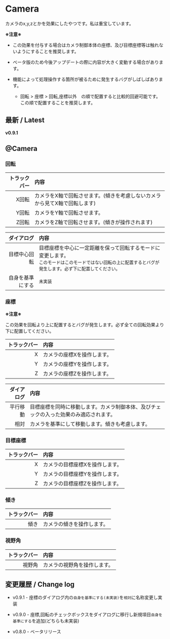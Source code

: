 
# Camera

カメラのx,y,zとかを効果にしたやつです。私は重宝しています。

**※注意※**

- この効果を付与する場合はカメラ制御本体の座標、及び目標座標等は触れないようにすることを推奨します。

- ベータ版のため今後アップデートの際に内容が大きく変動する場合があります。

- 機能によって処理操作する箇所が被るために発生するバグがしばしばあります。
    - 回転 > 座標 > 回転,座標以外　の順で配置すると比較的回避可能です。この順で配置することを推奨します。


## 最新 / Latest

**v0.9.1**


## @Camera

### 回転

| トラックバー | 内容 |
| -: | :- |
| X回転 | カメラをX軸で回転させます。(傾きを考慮しないカメラから見てX軸で回転します) |
| Y回転 | カメラをY軸で回転させます。 |
| Z回転 | カメラをZ軸で回転させます。(傾きが操作されます) |

| ダイアログ | 内容 |
| -----------: | :- |
| 目標中心回転 | 目標座標を中心に一定距離を保って回転するモードに変更します。<br>`このモードはこのモードではない回転の上に配置するとバグが発生します。必ず下に配置してください。` |
| 自身を基準にする | `未実装` |


### 座標

**※注意※**

この効果を回転より上に配置するとバグが発生します。必ず全ての回転効果より下に配置してください。


| トラックバー | 内容 |
| -: | :- |
| X | カメラの座標Xを操作します。 |
| Y | カメラの座標Yを操作します。 |
| Z | カメラの座標Zを操作します。 |


| ダイアログ | 内容 |
| -: | :- |
| 平行移動 | 目標座標を同時に移動します。カメラ制御本体、及びチェックの入った効果のみ適応されます。 |
| 相対 | カメラを基準にして移動します。傾きも考慮します。 |


### 目標座標

| トラックバー | 内容 |
| -: | :- |
| X | カメラの目標座標Xを操作します。 |
| Y | カメラの目標座標Yを操作します。 |
| Z | カメラの目標座標Zを操作します。 |

### 傾き

| トラックバー | 内容 |
| -: | :- |
| 傾き | カメラの傾きを操作します。 |

### 視野角

| トラックバー | 内容 |
| -: | :- |
| 視野角 | カメラの視野角を操作します。 |


## 変更履歴 / Change log

- v0.9.1 - 座標のダイアログ内の`自身を基準にする(未実装)`を`相対`に名称変更し実装

- v0.9.0 - 座標,回転のチェックボックスをダイアログに移行し新規項目`自身を基準にする`を追加(どちらも未実装)

- v0.8.0 - ベータリリース
